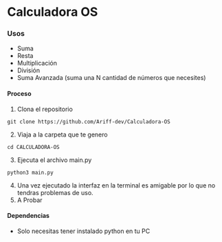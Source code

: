 # Calculadora OS

### Usos

- Suma
- Resta
- Multiplicación
- División
- Suma Avanzada (suma una N cantidad de números que necesites)

#### Proceso

1. Clona el repositorio

```shell
git clone https://github.com/Ariff-dev/Calculadora-OS
```

2. Viaja a la carpeta que te genero

```shell
cd CALCULADORA-OS
```

3. Ejecuta el archivo main.py

```shell
python3 main.py
```

4. Una vez ejecutado la interfaz en la terminal es amigable por lo que no tendras problemas de uso.
5. A Probar

#### Dependencias

- Solo necesitas tener instalado python en tu PC
